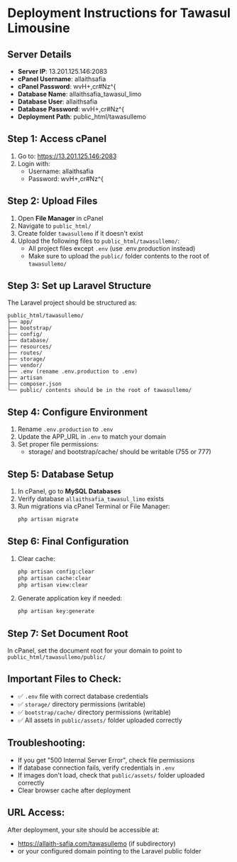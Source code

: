 # Deployment Instructions for Tawasul Limousine

## Server Details
- **Server IP**: 13.201.125.146:2083
- **cPanel Username**: allaithsafia
- **cPanel Password**: wvH+,cr#Nz^{
- **Database Name**: allaithsafia_tawasul_limo
- **Database User**: allaithsafia
- **Database Password**: wvH+,cr#Nz^{
- **Deployment Path**: public_html/tawasullemo

## Step 1: Access cPanel
1. Go to: https://13.201.125.146:2083
2. Login with:
   - Username: allaithsafia
   - Password: wvH+,cr#Nz^{

## Step 2: Upload Files
1. Open **File Manager** in cPanel
2. Navigate to `public_html/`
3. Create folder `tawasullemo` if it doesn't exist
4. Upload the following files to `public_html/tawasullemo/`:
   - All project files except `.env` (use .env.production instead)
   - Make sure to upload the `public/` folder contents to the root of `tawasullemo/`

## Step 3: Set up Laravel Structure
The Laravel project should be structured as:
```
public_html/tawasullemo/
├── app/
├── bootstrap/
├── config/
├── database/
├── resources/
├── routes/
├── storage/
├── vendor/
├── .env (rename .env.production to .env)
├── artisan
├── composer.json
└── public/ contents should be in the root of tawasullemo/
```

## Step 4: Configure Environment
1. Rename `.env.production` to `.env`
2. Update the APP_URL in `.env` to match your domain
3. Set proper file permissions:
   - storage/ and bootstrap/cache/ should be writable (755 or 777)

## Step 5: Database Setup
1. In cPanel, go to **MySQL Databases**
2. Verify database `allaithsafia_tawasul_limo` exists
3. Run migrations via cPanel Terminal or File Manager:
   ```bash
   php artisan migrate
   ```

## Step 6: Final Configuration
1. Clear cache:
   ```bash
   php artisan config:clear
   php artisan cache:clear
   php artisan view:clear
   ```

2. Generate application key if needed:
   ```bash
   php artisan key:generate
   ```

## Step 7: Set Document Root
In cPanel, set the document root for your domain to point to `public_html/tawasullemo/public/`

## Important Files to Check:
- ✅ `.env` file with correct database credentials
- ✅ `storage/` directory permissions (writable)
- ✅ `bootstrap/cache/` directory permissions (writable)
- ✅ All assets in `public/assets/` folder uploaded correctly

## Troubleshooting:
- If you get "500 Internal Server Error", check file permissions
- If database connection fails, verify credentials in `.env`
- If images don't load, check that `public/assets/` folder uploaded correctly
- Clear browser cache after deployment

## URL Access:
After deployment, your site should be accessible at:
- https://allaith-safia.com/tawasullemo (if subdirectory)
- or your configured domain pointing to the Laravel public folder